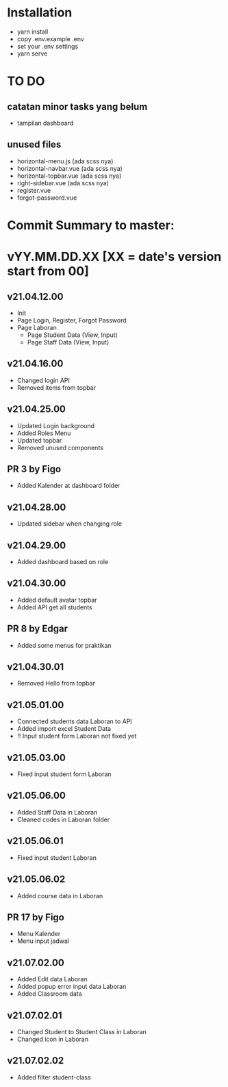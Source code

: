 # Installation
- yarn install
- copy .env.example .env
- set your .env settings
- yarn serve

# TO DO
## catatan minor tasks yang belum
- tampilan dashboard

## unused files
- horizontal-menu.js        (ada scss nya)
- horizontal-navbar.vue     (ada scss nya)
- horizontal-topbar.vue     (ada scss nya)
- right-sidebar.vue         (ada scss nya)
- register.vue
- forgot-password.vue

# Commit Summary to master: 
# vYY.MM.DD.XX [XX = date's version start from 00]
## v21.04.12.00
- Init
- Page Login, Register, Forgot Password
- Page Laboran
    - Page Student Data (View, Input)
    - Page Staff Data (View, Input)

## v21.04.16.00
- Changed login API
- Removed items from topbar

## v21.04.25.00
- Updated Login background
- Added Roles Menu
- Updated topbar
- Removed unused components

## PR 3 by Figo
- Added Kalender at dashboard folder

## v21.04.28.00
- Updated sidebar when changing role

## v21.04.29.00
- Added dashboard based on role

## v21.04.30.00
- Added default avatar topbar
- Added API get all students

## PR 8 by Edgar
- Added some menus for praktikan

## v21.04.30.01
- Removed Hello from topbar

## v21.05.01.00
- Connected students data Laboran to API
- Added import excel Student Data
- !! Input student form Laboran not fixed yet

## v21.05.03.00
- Fixed input student form Laboran

## v21.05.06.00
- Added Staff Data in Laboran
- Cleaned codes in Laboran folder

## v21.05.06.01
- Fixed input student Laboran

## v21.05.06.02
- Added course data in Laboran

## PR 17 by Figo
- Menu Kalender
- Menu input jadwal

## v21.07.02.00
- Added Edit data Laboran
- Added popup error input data Laboran
- Added Classroom data

## v21.07.02.01
- Changed Student to Student Class in Laboran
- Changed icon in Laboran

## v21.07.02.02
- Added filter student-class